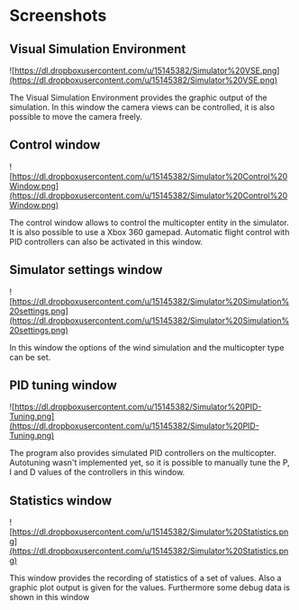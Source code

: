 # Screenshots #

## Visual Simulation Environment ##

![https://dl.dropboxusercontent.com/u/15145382/Simulator%20VSE.png](https://dl.dropboxusercontent.com/u/15145382/Simulator%20VSE.png)

The Visual Simulation Environment provides the graphic output of the simulation. In this window the camera views can be controlled, it is also possible to move the camera freely.

## Control window ##

![https://dl.dropboxusercontent.com/u/15145382/Simulator%20Control%20Window.png](https://dl.dropboxusercontent.com/u/15145382/Simulator%20Control%20Window.png)

The control window allows to control the multicopter entity in the simulator. It is also possible to use a Xbox 360 gamepad. Automatic flight control with PID controllers can also be activated in this window.

## Simulator settings window ##

![https://dl.dropboxusercontent.com/u/15145382/Simulator%20Simulation%20settings.png](https://dl.dropboxusercontent.com/u/15145382/Simulator%20Simulation%20settings.png)

In this window the options of the wind simulation and the multicopter type can be set.

## PID tuning window ##

![https://dl.dropboxusercontent.com/u/15145382/Simulator%20PID-Tuning.png](https://dl.dropboxusercontent.com/u/15145382/Simulator%20PID-Tuning.png)

The program also provides simulated PID controllers on the multicopter. Autotuning wasn't implemented yet, so it is possible to manually tune the P, I and D values of the controllers in this window.

## Statistics window ##

![https://dl.dropboxusercontent.com/u/15145382/Simulator%20Statistics.png](https://dl.dropboxusercontent.com/u/15145382/Simulator%20Statistics.png)

This window provides the recording of statistics of a set of values. Also a graphic plot output is given for the values. Furthermore some debug data is shown in this window